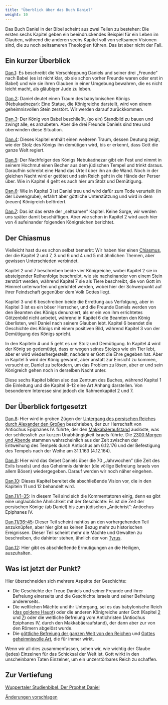 ```yaml
---
title: "Überblick über das Buch Daniel"
weight: 10
---
```



Das Buch Daniel in der Bibel scheint aus zwei Teilen zu bestehen: Die ersten sechs Kapitel geben ein beeindruckendes Beispiel für ein Leben im Glauben, während die anderen sechs Kapitel voll von seltsamen Visionen sind, die zu noch seltsameren Theologien führen. Das ist aber nicht der Fall.


## Ein kurzer Überblick

<a name="b425"></a>
[Dan.1](https://www.bibleserver.com/SLT/Daniel1): Es beschreibt die Verschleppung Daniels und seiner drei „Freunde” nach Babel (es ist nicht klar, ob sie schon vorher Freunde waren oder erst in Babel) und wie sie ihren Glauben in einer Umgebung bewahren, die es nicht leicht macht, als gläubiger Jude zu leben.

[Dan.2](https://www.bibleserver.com/SLT/Daniel2): Daniel deutet einen Traum des babylonischen Königs (Nebukadnezar): Eine Statue, die Königreiche darstellt, wird von einem geheimnisvollen Stein zerstört. Wir werden darauf zurückkommen.

[Dan.3](https://www.bibleserver.com/SLT/Daniel3): Der König von Babel beschließt, (so ein) Standbild zu bauen und zwingt alle, es anzubeten. Aber die drei Freunde Daniels sind treu und überwinden diese Situation.

[Dan.4](https://www.bibleserver.com/SLT/Daniel4): Dieses Kapitel enthält einen weiteren Traum, dessen Deutung zeigt, wie der Stolz des Königs ihn demütigen wird, bis er erkennt, dass Gott die ganze Welt regiert.

[Dan.5](https://www.bibleserver.com/SLT/Daniel5): Der Nachfolger des Königs Nebukadnezar gibt ein Fest und nimmt in seinem Hochmut einen Becher aus dem jüdischen Tempel und trinkt daraus. Daraufhin schreibt eine Hand das Urteil über ihn an die Wand. Noch in der gleichen Nacht wird er getötet und sein Reich geht in die Hände der Perser über. Wie in Kapitel 4 geht es auch hier um Stolz und Demütigung.

[Dan.6](https://www.bibleserver.com/SLT/Daniel6): Wie in Kapitel 3 ist Daniel treu und wird dafür zum Tode verurteilt (in der Löwengrube), erfährt aber göttliche Unterstützung und wird in dem (neuen) Königreich befördert.

[Dan.7](https://www.bibleserver.com/SLT/Daniel7): Das ist das erste der „seltsamen” Kapitel. Keine Sorge, wir werden uns später damit beschäftigen. Aber wie schon in Kapitel 2 wird auch hier von 4 aufeinander folgenden Königreichen berichtet.


## Der Chiasmus

<a name="ef82"></a>
Vielleicht hast du es schon selbst bemerkt: Wir haben hier einen [Chiasmus](../../../../background/literature/expl/literary-tools-in-the-book-of-revelation), der die Kapitel 2 und 7, 3 und 6 und 4 und 5 mit ähnlichen Themen, aber gewissen Unterschieden verbindet.

Kapitel 2 und 7 beschreiben beide vier Königreiche, wobei Kapitel 2 sie in absteigender Reihenfolge beschreibt, wie sie nacheinander von einem Stein zerstört werden, während Kapitel 7 sie als Tiere beschreibt, die von Gott im Himmel unterworfen und gerichtet werden, wobei hier der Schwerpunkt auf ihrer Feindschaft gegenüber dem Volk Gottes liegt.

Kapitel 3 und 6 beschreiben beide die Errettung aus Verfolgung, aber in Kapitel 3 ist es ein böser Herrscher, und die Freunde Daniels werden von den Beamten des Königs denunziert, als er ein von ihm errichtetes Götzenbild nicht anbetet, während in Kapitel 6 die Beamten den König überlisten, weil Daniel nach seinem Glauben lebt. Kapitel 6 beendet die Geschichte des Königs mit einem positiven Bild, während Kapitel 3 von der Demütigung des Königs spricht.

In den Kapiteln 4 und 5 geht es um Stolz und Demütigung. In Kapitel 4 wird der König so gedemütigt, dass er wegen seines [Stolzes](https://www.bibleserver.com/SLT/Daniel4%2C30) wie ein Tier lebt, aber er wird wiederhergestellt, nachdem er Gott die Ehre gegeben hat. Aber in Kapitel 5 wird der König gewarnt, aber anstatt zur Einsicht zu kommen, versucht er, Daniel zu befördern, um das Problem zu lösen, aber er und sein Königreich gehen noch in derselben Nacht unter.

Diese sechs Kapitel bilden also das Zentrum des Buches, während Kapitel 1 die Einleitung und die Kapitel 8–12 eine Art Anhang darstellen. Von besonderem Interesse sind jedoch die Rahmenkapitel 2 und 7.


## Der Überblick fortgesetzt

<a name="5b61"></a>
[Dan.8](https://www.bibleserver.com/SLT/Daniel8): Hier wird in groben Zügen der [Untergang des persischen Reiches durch Alexander den Großen](https://www.bibleserver.com/SLT/Daniel8%2C20-21) beschrieben, der zur Herrschaft von Antiochus Epiphanes IV. führte, der den [Makkabäeraufstand](https://de.m.wikipedia.org/wiki/Makkabäer) auslöste, was der schliesslich zur kurzen Unabhängigkeit Israels führte. Die [2300 Morgen und Abende](https://www.bibleserver.com/SLT/Daniel8%2C14) stammen wahrscheinlich aus der Zeit zwischen der Entweihung des Tempels durch Antiochus am 6.12.176 und der Befestigung des Tempels nach der Weihe am 31.1.163 (4.12.164).

[Dan.9](https://www.bibleserver.com/SLT/Daniel9): Hier wird das Gebet Daniels über die 70 „Jahrwochen” (die Zeit des Exils Israels) und das Geheimnis dahinter (die völlige Befreiung Israels von allem Bösen) wiedergegeben. Darauf werden wir noch näher eingehen.

[Dan.10](https://www.bibleserver.com/SLT/Daniel10): Dieses Kapitel bereitet die abschließende Vision vor, die in den Kapiteln 11 und 12 behandelt wird.

[Dan.11/1–35](https://www.bibleserver.com/SLT/Daniel11%2C1-35): In diesem Teil sind sich die Kommentatoren einig, denn es gibt eine unglaubliche Ähnlichkeit mit der Geschichte: Es ist die Zeit der persischen Könige (ab Daniel) bis zum jüdischen „Antichrist”: Antiochus Epiphanes IV.

[Dan.11/36–45](https://www.bibleserver.com/SLT/Daniel11%2C36-45): Dieser Teil scheint nahtlos an den vorhergehenden Teil anzuknüpfen, aber hier gibt es keinen Bezug mehr zu historischen Ereignissen. Dieser Teil scheint mehr die Mächte und Gewalten zu beschreiben, die dahinter stehen, ähnlich der von [Tyrus](https://www.bibleserver.com/SLT/Hesekiel28%2C13-17).

[Dan.12](https://www.bibleserver.com/SLT/Daniel12): Hier gibt es abschließende Ermutigungen an die Heiligen, auszuhalten.


## Was ist jetzt der Punkt?

<a name="b37a"></a>
Hier überschneiden sich mehrere Aspekte der Geschichte:

- Die Geschichte der Treue Daniels und seiner Freunde und ihrer Befreiung einerseits und die Geschichte Israels und seiner Befreiung andererseits.
- Die weltlichen Mächte und ihr Untergang, sei es das babylonische Reich ([das goldene Haupt](https://www.bibleserver.com/SLT/Daniel2%2C38)) oder die anderen Königreiche unter Gott (Kapitel [2](https://www.bibleserver.com/SLT/Daniel2) und [7](https://www.bibleserver.com/SLT/Daniel7)) oder die weltliche Befreiung vom Antichristen (Antiochus Epiphanes IV, durch den Makkabäeraufstand), der dann aber zur von den Römern abgelöst wurde.
- Die [göttliche Befreiung der ganzen Welt von den Reichen](https://www.bibleserver.com/SLT/Daniel2%2C45) und [Gottes geheimnisvolle Art](https://www.bibleserver.com/SLT/Daniel9%2C24-27), die für immer wirkt.


Wenn wir all dies zusammenfassen, sehen wir, wie wichtig der Glaube (jedes) Einzelnen für das Schicksal der Welt ist. Gott wirkt in den unscheinbaren Taten Einzelner, um ein unzerstörbares Reich zu schaffen.

## Zur Vertiefung

[Wuppertaler Studienbibel, Der Prophet Daniel](../../../../about/ressources/index.html#daniel)




[Änderungen vorschlagen](https://github.com/revelation-today/revelation-today/blob/main/exampleSite/content/docs/bible/daniel/expl/the-book-of-daniel.de.md)
